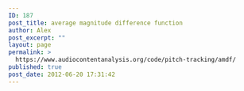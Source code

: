 ```yaml
---
ID: 187
post_title: average magnitude difference function
author: Alex
post_excerpt: ""
layout: page
permalink: >
  https://www.audiocontentanalysis.org/code/pitch-tracking/amdf/
published: true
post_date: 2012-06-20 17:31:42
---
```

<script src="https://gist-it.appspot.com/https://github.com/alexanderlerch/ACA-Code/blob/master/PitchTimeAmdf.m">
</script>